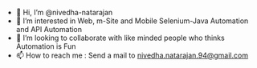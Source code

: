 - 👋 Hi, I’m @nivedha-natarajan
- 👀 I’m interested in Web, m-Site and Mobile Selenium-Java Automation and API Automation
- 💞️ I’m looking to collaborate with like minded people who thinks Automation is Fun
- 📫 How to reach me : Send a mail to nivedha.natarajan.94@gmail.com

<!---
nivedha-natarajan/nivedha-natarajan is a ✨ special ✨ repository because its `README.md` (this file) appears on your GitHub profile.
You can click the Preview link to take a look at your changes.

- 🌱 I’m currently learning 
--->

